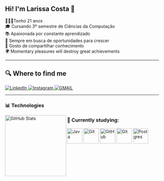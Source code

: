 ## Hi! I'm Larissa Costa 👋
<div>🙋🏽‍♀️Tenho 21 anos<div>
<div>🎓 Cursando 3º semestre de Ciências da Computação</div>
<div>📚 Apaixonada por constante aprendizado</div>
<div>🚀 Sempre em busca de oportunidades para crescer</div>
<div>🤝 Gosto de compartilhar conhecimento</div>
<div>🌍 Momentary pleasures will destroy great achievements</div>

---

## 🔍 Where to find me
<p align="left">
  <a href="https://www.linkedin.com/in/larissaquadrosilva/">
    <img 
      alt="LinkedIn" 
      title="LinkedIn" 
      src="https://img.shields.io/badge/LinkedIn-%230077B5.svg?style=for-the-badge&logo=linkedin&logoColor=white"
    />
  </a>
  <a href="https://www.instagram.com/_larissacost7/">
    <img
      alt="Instagram"
      title="Instagram"
      src="https://img.shields.io/badge/Instagram-%23E4405F.svg?style=for-the-badge&logo=Instagram&logoColor=white"
    />
  </a>
</a>
  <a href="https://mail.google.com/mail/?view=cm&fs=1&to=larissa.quadrosilvacosta@gmail.com" target="_blank">
    <img
      alt="GMAIL"
      title="GMAIL"
      src="https://img.shields.io/badge/Gmail-D14836?style=for-the-badge&logo=gmail&logoColor=white"
    />
  </a>
</p>

---

### 📊 Technologies
<img 
      align="left" 
      alt="GitHub Stats" 
      height="200" 
      src="https://github-readme-stats.vercel.app/api/top-langs/?username=larissacostt&layout=compact&custom_title=Tecnologias&langs_count=6&bg_color=000000&text_color=ffffff"
  />
</p>

### 📌 Currently studying:
<p
  align="left">
  <img src="https://cdn.jsdelivr.net/gh/devicons/devicon/icons/java/java-original.svg" alt="Java" width="50" height="50"/>
  <img src="https://cdn.jsdelivr.net/gh/devicons/devicon/icons/git/git-original.svg" alt="Git" width="50" height="50"/>
  <img src="https://cdn.jsdelivr.net/gh/devicons/devicon/icons/github/github-original.svg" alt="GitHub" width="50" height="50"/>
  <img src="https://cdn.jsdelivr.net/gh/devicons/devicon@latest/icons/python/python-original.svg" alt="Git" width="50" height="50"/>
<img src="https://cdn.jsdelivr.net/gh/devicons/devicon@latest/icons/postgresql/postgresql-original-wordmark.svg" alt="Postgres" width="50" height="50"/>
</p>


